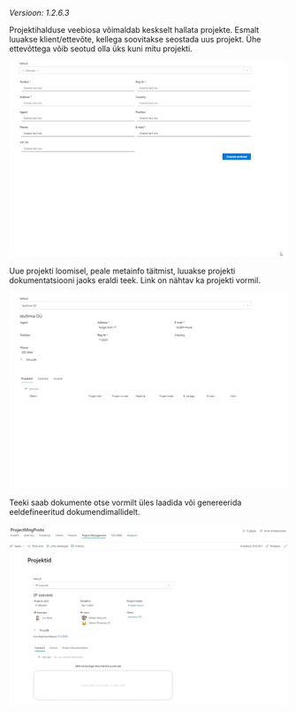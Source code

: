 *Versioon: 1.2.6.3*

Projektihalduse veebiosa võimaldab keskselt hallata projekte. Esmalt luuakse klient/ettevõte, kellega soovitakse seostada uus projekt. Ühe ettevõttega võib seotud olla üks kuni mitu projekti.

![](images/projectManagement/createcompany.gif)

Uue projekti loomisel, peale metainfo täitmist, luuakse projekti dokumentatsiooni jaoks eraldi teek. Link on nähtav ka projekti vormil.

![](images/projectManagement/createproject.gif)

Teeki saab dokumente otse vormilt üles laadida või genereerida eeldefineeritud dokumendimallidelt.

![](images/projectManagement/createdocument.gif)